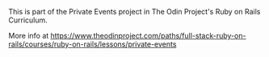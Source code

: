 This is part of the Private Events project in The Odin Project's Ruby on Rails Curriculum.

More info at https://www.theodinproject.com/paths/full-stack-ruby-on-rails/courses/ruby-on-rails/lessons/private-events